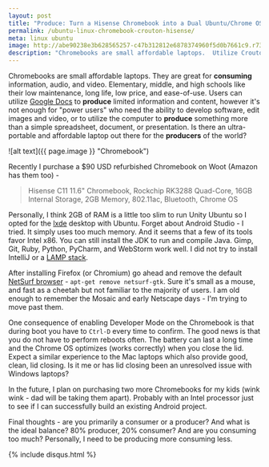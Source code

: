 ```yaml
---
layout: post
title: "Produce: Turn a Hisense Chromebook into a Dual Ubuntu/Chrome OS Laptop"
permalink: /ubuntu-linux-chromebook-crouton-hisense/
meta: linux ubuntu
image: http://abe90238e3b628565257-c47b312812e6878374960f5d0b7661c9.r73.cf1.rackcdn.com/chromebook.jpg
description: "Chromebooks are small affordable laptops.  Utilize Crouton with a Hisense C11 to produce content."
---
```

Chromebooks are small affordable laptops.  They are great for **consuming** information, audio, and video.  Elementary, middle, and high schools like their low maintenance, long life, low price, and ease-of-use.  Users can utilize [Google Docs](http://docs.google.com/) to **produce** limited information and content, however it's not enough for "power users" who need the ability to develop software, edit images and video, or to utilize the computer to **produce** something more than a simple spreadsheet, document, or presentation.  Is there an ultra-portable and affordable laptop out there for the **producers** of the world?

![alt text]({{ page.image }} "Chromebook")

Recently I purchase a $90 USD refurbished Chromebook on Woot (Amazon has them too) -

> Hisense C11 11.6" Chromebook, Rockchip RK3288 Quad-Core, 16GB Internal Storage, 2GB Memory, 802.11ac, Bluetooth, Chrome OS


Personally, I think 2GB of RAM is a little too slim to run Unity Ubuntu so I opted for the [lxde](http://lxde.org/) desktop with Ubuntu.  Forget about Android Studio - I tried.  It simply uses too much memory.  And it seems that a few of its tools favor Intel x86.  You can still install the JDK to run and compile Java.  Gimp, Git, Ruby, Python, PyCharm, and WebStorm work well.  I did not try to install IntelliJ or a [LAMP stack](https://en.wikipedia.org/wiki/LAMP_%28software_bundle%29).

After installing Firefox (or Chromium) go ahead and remove the default [NetSurf browser](http://www.netsurf-browser.org/) - ```apt-get remove netsurf-gtk```.  Sure it's small as a mouse, and fast as a cheetah but not familiar to the majority of users.  I am old enough to remember the Mosaic and early Netscape days - I'm trying to move past them.

One consequence of enabling Developer Mode on the Chromebook is that during boot you have to ```Ctrl-D``` every time to confirm.  The good news is that you do not have to perform reboots often.  The battery can last a long time and the Chrome OS optimizes (works correctly) when you close the lid.  Expect a similar experience to the Mac laptops which also provide good, clean, lid closing.  Is it me or has lid closing been an unresolved issue with Windows laptops?

In the future, I plan on purchasing two more Chromebooks for my kids (wink wink - dad will be taking them apart).  Probably with an Intel processor just to see if I can successfully build an existing Android project.

Final thoughts - are you primarily a consumer or a producer?  And what is the ideal balance?  80% producer, 20% consumer?  And are you consuming too much?  Personally, I need to be producing more consuming less.


{% include disqus.html %}